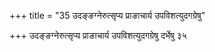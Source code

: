 +++
title = "35 उदङ्ङग्नेरुत्सृप्य प्राङाचार्य उपविशत्युदगग्रेषु"

+++
उदङ्ङग्नेरुत्सृप्य प्राङाचार्य उपविशत्युदगग्रेषु दर्भेषु ३५
